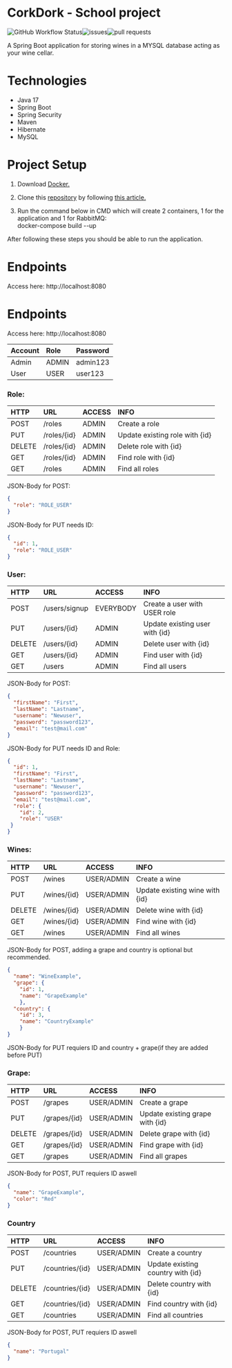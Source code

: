 # CorkDork - School project
![GitHub Workflow Status](https://img.shields.io/github/workflow/status/philippe-fredrik/corkdork/Java%20CI%20with%20Maven)![issues](https://img.shields.io/github/issues/philippe-fredrik/corkdork)![pull requests](https://img.shields.io/github/issues-pr/philippe-fredrik/corkdork)

A Spring Boot application for storing wines in a MYSQL database acting as your wine cellar.

# Technologies
 - Java 17
 - Spring Boot
 - Spring Security
 - Maven
 - Hibernate
 - MySQL

# Project Setup

1. Download [Docker.](https://www.docker.com/products/docker-desktop) <br/>

2. Clone this [repository](https://github.com/philippe-fredrik/corkdork)
   by following [this article.](https://docs.github.com/en/repositories/creating-and-managing-repositories/cloning-a-repository)

3. Run the command below in CMD which will create 2 containers, 1 for the application and 1 for RabbitMQ: <br/>
docker-compose build --up

After following these steps you should be able to run the application.

# Endpoints
Access here: http://localhost:8080
# Endpoints
Access here: http://localhost:8080

|Account|Role|Password|
| :--- | :--- | :--- |
|Admin|ADMIN|admin123|
|User|USER|user123|

### Role:
|HTTP |URL |ACCESS|INFO|
| :--- | :--- | :--- | :--- |
|POST|/roles|ADMIN| Create a role|
|PUT|/roles/{id}|ADMIN| Update existing role with {id}|
|DELETE|/roles/{id}|ADMIN| Delete role with {id}|
|GET|/roles/{id}|ADMIN| Find role with {id}|
|GET|/roles|ADMIN| Find all roles|

JSON-Body for POST:

```JSON
{
  "role": "ROLE_USER"
}
```

JSON-Body for PUT needs ID:
```JSON
{
  "id": 1,
  "role": "ROLE_USER"
}
```


### User:
|HTTP|URL|ACCESS|INFO|
| :--- | :--- |:--- | :--- |
|POST|/users/signup|EVERYBODY| Create a user with USER role|
|PUT|/users/{id}|ADMIN| Update existing user with {id}|
|DELETE|/users/{id}|ADMIN| Delete user with {id}|
|GET|/users/{id}|ADMIN| Find user with {id}|
|GET|/users|ADMIN| Find all users|


JSON-Body for POST:
```JSON
{
  "firstName": "First",
  "lastName": "Lastname",
  "username": "Newuser",
  "password": "password123",
  "email": "test@mail.com"
}
```
JSON-Body for PUT needs ID and Role:
```JSON
{
  "id": 1,
  "firstName": "First",
  "lastName": "Lastname",
  "username": "Newuser",
  "password": "password123",
  "email": "test@mail.com",
  "role": {
    "id": 2,
    "role": "USER"
 }
}
```

### Wines:
|HTTP|URL|ACCESS|INFO|
| :--- | :--- |:--- | :--- |
|POST|/wines|USER/ADMIN| Create a wine|
|PUT|/wines/{id}|USER/ADMIN| Update existing wine with {id}|
|DELETE|/wines/{id}|USER/ADMIN| Delete wine with {id}|
|GET|/wines/{id}|USER/ADMIN| Find wine with {id}|
|GET|/wines|USER/ADMIN| Find all wines|

JSON-Body for POST, adding a grape and country is optional but recommended.
```JSON
{
  "name": "WineExample",
  "grape": {
    "id": 1,
  	"name": "GrapeExample"
	},
  "country": {
    "id": 3,
  	"name": "CountryExample"
	}
}
```
JSON-Body for PUT requiers ID and country + grape(if they are added before PUT)

### Grape:
|HTTP|URL|ACCESS|INFO|
| :--- | :--- |:--- | :--- |
|POST|/grapes|USER/ADMIN| Create a grape|
|PUT|/grapes/{id}|USER/ADMIN| Update existing grape with {id}|
|DELETE|/grapes/{id}|USER/ADMIN| Delete grape with {id}|
|GET|/grapes/{id}|USER/ADMIN| Find grape with {id}|
|GET|/grapes|USER/ADMIN| Find all grapes|

JSON-Body for POST, PUT requiers ID aswell
```JSON
{
  "name": "GrapeExample",
  "color": "Red"
}
```

### Country
|HTTP|URL|ACCESS|INFO|
| :--- | :--- |:--- | :--- |
|POST|/countries|USER/ADMIN| Create a country|
|PUT|/countries/{id}|USER/ADMIN| Update existing country with {id}|
|DELETE|/countries/{id}|USER/ADMIN| Delete country with {id}|
|GET|/countries/{id}|USER/ADMIN| Find country with {id}|
|GET|/countries|USER/ADMIN| Find all countries|

JSON-Body for POST, PUT requiers ID aswell
```JSON
{
  "name": "Portugal"
}
```

